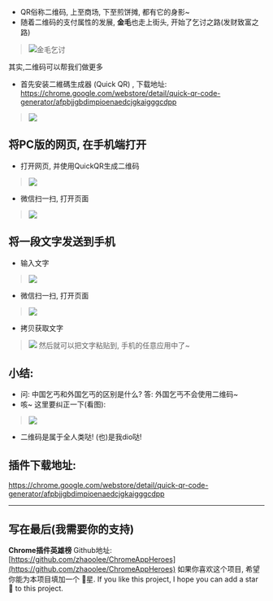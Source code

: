 - QR俗称二维码, 上至商场, 下至煎饼摊, 都有它的身影~
- 随着二维码的支付属性的发展, **金毛**也走上街头, 开始了乞讨之路(发财致富之路)
> ![金毛乞讨](https://upload-images.jianshu.io/upload_images/3203841-10a04070c4ad77f9.jpg?imageMogr2/auto-orient/strip%7CimageView2/2/w/1240)

其实,二维码可以帮我们做更多

- 首先安装二維碼生成器 (Quick QR) , 下载地址: https://chrome.google.com/webstore/detail/quick-qr-code-generator/afpbjjgbdimpioenaedcjgkaigggcdpp
> ![](https://upload-images.jianshu.io/upload_images/3203841-fc4588aa7aa579de.png?imageMogr2/auto-orient/strip%7CimageView2/2/w/1240)

## 将PC版的网页, 在手机端打开
- 打开网页, 并使用QuickQR生成二维码
> ![](https://upload-images.jianshu.io/upload_images/3203841-c2a32266202b3a15.png?imageMogr2/auto-orient/strip%7CimageView2/2/w/1240)
- 微信扫一扫, 打开页面
> ![](https://upload-images.jianshu.io/upload_images/3203841-b8484f12ea93e015.png?imageMogr2/auto-orient/strip%7CimageView2/2/w/1240)

## 将一段文字发送到手机
- 输入文字
> ![](https://upload-images.jianshu.io/upload_images/3203841-594510c855555187.png?imageMogr2/auto-orient/strip%7CimageView2/2/w/1240)
- 微信扫一扫, 打开页面
> ![](https://upload-images.jianshu.io/upload_images/3203841-2dfb86f0812a2f3c.png?imageMogr2/auto-orient/strip%7CimageView2/2/w/1240)
- 拷贝获取文字
> ![](https://upload-images.jianshu.io/upload_images/3203841-3c1de2ad240c0399.png?imageMogr2/auto-orient/strip%7CimageView2/2/w/1240)
> 然后就可以把文字粘贴到, 手机的任意应用中了~

## 小结:
- 问: 中国乞丐和外国乞丐的区别是什么? 答: 外国乞丐不会使用二维码~
- 咳~ 这里要纠正一下(看图):
> ![](https://upload-images.jianshu.io/upload_images/3203841-ac2c769753438599.jpg?imageMogr2/auto-orient/strip%7CimageView2/2/w/1240)
- 二维码是属于全人类哒! (也)是我dio哒!

## 插件下载地址:
https://chrome.google.com/webstore/detail/quick-qr-code-generator/afpbjjgbdimpioenaedcjgkaigggcdpp


---

## 写在最后(我需要你的支持)
**Chrome插件英雄榜** Github地址: [https://github.com/zhaoolee/ChromeAppHeroes](https://github.com/zhaoolee/ChromeAppHeroes)
如果你喜欢这个项目, 希望你能为本项目填加一个 🌟星.
If you like this project, I hope you can add a star 🌟 to this project.
